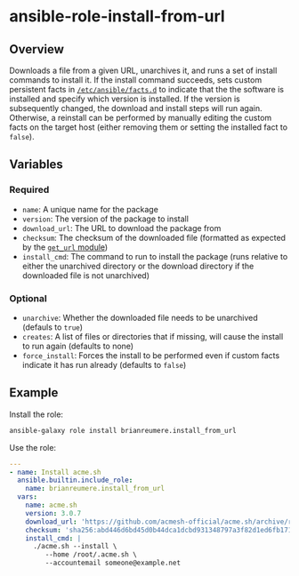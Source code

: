 # ansible-role-install-from-url

## Overview

Downloads a file from a given URL, unarchives it, and runs a set of install commands to install it. If the install command succeeds, sets custom persistent facts in [`/etc/ansible/facts.d`](https://docs.ansible.com/ansible/latest/playbook_guide/playbooks_vars_facts.html#facts-d-or-local-facts) to indicate that the the software is installed and specify which version is installed. If the version is subsequently changed, the download and install steps will run again. Otherwise, a reinstall can be performed by manually editing the custom facts on the target host (either removing them or setting the installed fact to `false`).

## Variables

### Required

- `name`: A unique name for the package
- `version`: The version of the package to install
- `download_url`: The URL to download the package from
- `checksum`: The checksum of the downloaded file (formatted as expected by the [`get_url` module](https://docs.ansible.com/ansible/latest/collections/ansible/builtin/get_url_module.html))
- `install_cmd`: The command to run to install the package (runs relative to either the unarchived directory or the download directory if the downloaded file is not unarchived)

### Optional

- `unarchive`: Whether the downloaded file needs to be unarchived (defauls to `true`)
- `creates`: A list of files or directories that if missing, will cause the install to run again (defaults to none)
- `force_install`: Forces the install to be performed even if custom facts indicate it has run already (defaults to `false`)

## Example

Install the role:

```sh
ansible-galaxy role install brianreumere.install_from_url
```

Use the role:

```yaml
---
- name: Install acme.sh
  ansible.builtin.include_role:
    name: brianreumere.install_from_url
  vars:
    name: acme.sh
    version: 3.0.7
    download_url: 'https://github.com/acmesh-official/acme.sh/archive/refs/tags/3.0.7.tar.gz'
    checksum: 'sha256:abd446d6bd45d0b44dca1dcbd931348797a3f82d1ed6fb171472eaf851a8d849'
    install_cmd: |
      ./acme.sh --install \
         --home /root/.acme.sh \
         --accountemail someone@example.net
```

